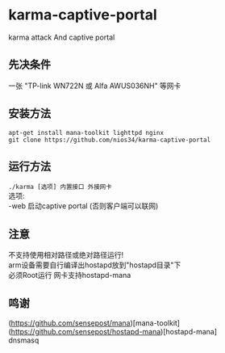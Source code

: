 # karma-captive-portal
karma attack And captive portal </br>

## 先决条件
一张 "TP-link WN722N 或 Alfa AWUS036NH" 等网卡 </br>

## 安装方法
`apt-get install mana-toolkit lighttpd nginx` </br>
`git clone https://github.com/nios34/karma-captive-portal` </br>

## 运行方法
`./karma [选项] 内置接口 外接网卡 ` </br>
选项: </br>
  -web 启动captive portal (否则客户端可以联网) </br>

## 注意 
不支持使用相对路径或绝对路径运行! </br>
arm设备需要自行编译出hostapd放到"hostapd目录"下 </br>
必须Root运行 网卡支持hostapd-mana </br>

## 鸣谢
(https://github.com/sensepost/mana)[mana-toolkit] </br>
(https://github.com/sensepost/hostapd-mana)[hostapd-mana] </br>
dnsmasq </br>



